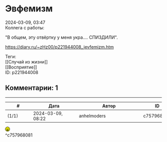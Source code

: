 Эвфемизм
========

  
2024-03-09, 03:47  
 Коллега с работы:   
   
 "В общем, эту отвёртку у меня укра.... СПИЗДИЛИ".   
  
<https://diary.ru/~zHz00/p221944008_jevfemizm.htm>  
  
Теги:  
[[Случай из жизни]]  
[[Восприятие]]  
ID: p221944008  


Комментарии: 1
--------------

  


---



|         #         |              Дата              |                     Автор                     |           ID           |
| --- | --- | --- | --- |
| (1/1) | 2024-03-09, 08:22 | anhelmoders | c757968081 |

  
 ![:laugh:](pics/1126.gif)   
 ^c757968081